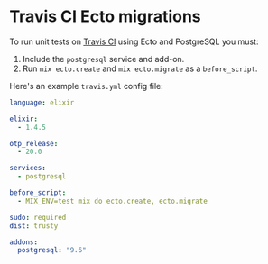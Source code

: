 # Travis CI Ecto migrations

To run unit tests on [Travis CI](https://travis-ci.org/) using Ecto and PostgreSQL you must:

1. Include the `postgresql` service and add-on.
2. Run `mix ecto.create` and `mix ecto.migrate` as a `before_script`.

Here's an example `travis.yml` config file:

```yaml
language: elixir

elixir:
  - 1.4.5

otp_release:
  - 20.0

services:
  - postgresql

before_script:
  - MIX_ENV=test mix do ecto.create, ecto.migrate

sudo: required
dist: trusty

addons:
  postgresql: "9.6"
```
